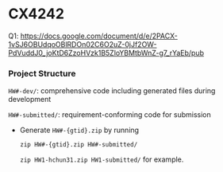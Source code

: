 # CX4242

Q1: https://docs.google.com/document/d/e/2PACX-1vSJ6OBUdqoOBlRDOn02C6O2uZ-0jJf2OW-PdVuddJ0_joKtD6ZzoHVzk1B5ZloYBMtbWnZ-g7_rYaEb/pub

### Project Structure

`HW#-dev/`: comprehensive code including generated files during development

`HW#-submitted/`: requirement-conforming code for submission

- Generate `HW#-{gtid}.zip` by running

  ```zip HW#-{gtid}.zip HW#-submitted/```

  ```zip HW1-hchun31.zip HW1-submitted/``` for example.